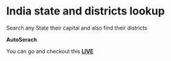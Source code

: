 # India state and districts lookup
 Search any State their capital and also find their districts 
 
 
 
**AutoSerach**


You can go and checkout this [**LIVE**](https://india-state-lookup.netlify.app/)
